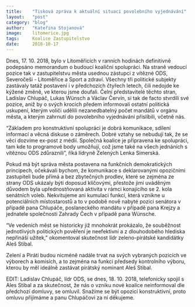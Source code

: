 ```yaml
---
title:    "Tisková zpráva k aktuální situaci povolebního vyjednávání"
layout:	  "post"
category: "blog"
author:	  "Kateřina Stojanová"
image:	  litomerice.jpg 
tags:	  Koalice Zastupitelstvo
date:	  2018-10-17
---
```

Dnes, 17. 10. 2018, bylo v Litoměřicích v ranních hodinách definitivně podepsáno memorandum o budoucí koaliční spolupráci. Na straně vedoucí pozice tak v zastupitelstvu města usednou zástupci z vítězné ODS, Severočeši - Litoměřice a Sport a zdraví. 
Všechny tři politické subjekty zastávaly tatáž postavení i v předchozích čtyřech letech, čili nedojde ke kýžené změně, ve kterou jsme doufali.
Čelní představitelé těchto stran, Ladislav Chlupáč, Lukas Wünsch a Václav Červín, si tak de facto stvrdili své pozice, aniž by o svých krocích předem informovali ostatní politická uskupení, kterým voliči udělili nezanedbatelný počet mandátů v orgánu města, a kterým zahrnutí do povolebního vyjednávání přislíbili, včetně nás.

“Základem pro konstruktivní spolupráci je dobrá komunikace, sdílení informací a věcná diskuse o záměrech. Dobré vztahy se nebudují tak, že se věci dozvíme ex-post z médií. Společná koalice je připravena ke spolupráci, tam kde to programové body umožňují, což jsme také na všech jednáních s vítěznou ODS zdůraznili”, říká lídryně Zelených Lenka Simerská.

Pokud má být správa města postavena na funkčních demokratických principech, očekávali bychom, že komunikace s deklarovanými opozičními zastupiteli bude přímá a bez zbytečných prodlev, které se zejména ze strany ODS ukázaly býti doposud klíčovými, přestože jimi uváděným důvodem byla upřednostňovaná aktivita v rámci konajícího se 2. kola senátních voleb.
Nekvitujeme ani kumulaci funkcí, která vznikne u potenciálních místostarostů a to v podobě nově nabyté pozici senátora v případě pana Chlupáče, poslaneckého mandátu v případě pana Krejzy a jednatele společnosti Zahrady Čech v případě pana Wünsche. 

“Ve vedeních měst se historicky již mnohokrát prokázalo, že souběžnost jednotlivých politických pověření je neefektivní a z dlouhodobého hlediska nepřináší užitek,” okomentoval skutečnost lídr zeleno-pirátské kandidátky Aleš Stibal.

Zelení a Piráti budou nicméně nadále trvat na svých vybraných pozicích ve výborech a komisích, a to zejména na funkci předsedy kontrolního výboru, kterou by měl ideálně zastávat pirátský nominant Aleš Stibal. 

EDIT:
Ladislav Chlupáč, lídr ODS, se dnes, 18. 10. 2018, telefonicky spojil s Ales Stibal a za skutečnost, že nás o vzniku nové koalice neinformoval dle předchozí domluvy, se omluvil. Snažíme se být opozicí konstruktivní, proto omluvu přijímáme a panu Chlupáčovi za ní děkujeme. 
